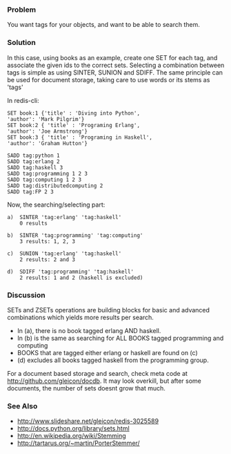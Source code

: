 ### Problem
You want tags for your objects, and want to be able to search them.

### Solution
In this case, using books as an example, create one SET for each tag, and 
associate the given ids to the correct sets. Selecting a combination 
between tags is simple as using SINTER, SUNION and SDIFF. The same principle
can be used for document storage, taking care to use words or its stems 
as 'tags'

In redis-cli:

    SET book:1 {'title' : 'Diving into Python',
    'author': 'Mark Pilgrim'}
    SET book:2 { 'title' : 'Programing Erlang',
    'author': 'Joe Armstrong'}
    SET book:3 { 'title' : 'Programing in Haskell',
    'author': 'Graham Hutton'}

    SADD tag:python 1
    SADD tag:erlang 2
    SADD tag:haskell 3
    SADD tag:programming 1 2 3
    SADD tag:computing 1 2 3
    SADD tag:distributedcomputing 2
    SADD tag:FP 2 3

Now, the searching/selecting part:

    a)  SINTER 'tag:erlang' 'tag:haskell'
        0 results

    b)  SINTER 'tag:programming' 'tag:computing'
        3 results: 1, 2, 3

    c)  SUNION 'tag:erlang' 'tag:haskell'
        2 results: 2 and 3

    d)  SDIFF 'tag:programming' 'tag:haskell'
        2 results: 1 and 2 (haskell is excluded)

### Discussion

SETs and ZSETs operations are building blocks for basic and advanced
combinations which yields more results per search.
 
* In (a), there is no book tagged erlang AND haskell. 
* In (b) is the same as searching for ALL BOOKS tagged programming and 
computing
* BOOKS that are tagged either erlang or haskell are found on (c)
* (d) excludes all books tagged haskell from the programming group.

For a document based storage and search, check meta code at 
<http://github.com/gleicon/docdb>. It may look overkill, but after some 
documents, the number of sets doesnt grow that much.
  
### See Also

* <http://www.slideshare.net/gleicon/redis-3025589>
* <http://docs.python.org/library/sets.html>
* <http://en.wikipedia.org/wiki/Stemming>
* <http://tartarus.org/~martin/PorterStemmer/>

